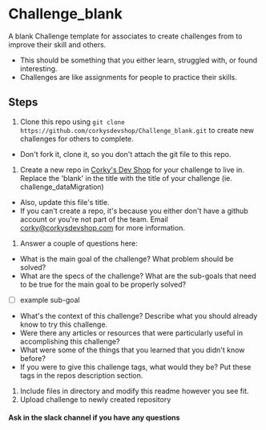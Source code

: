 # Challenge_blank
A blank Challenge template for associates to create challenges from to improve their skill and others.
* This should be something that you either learn, struggled with, or found interesting.
* Challenges are like assignments for people to practice their skills.

## Steps
1. Clone this repo using `git clone https://github.com/corkysdevshop/Challenge_blank.git` to create new challenges for others to complete.
 * Don't fork it, clone it, so you don't attach the git file to this repo.
1. Create a new repo in [Corky's Dev Shop](https://github.com/corkysdevshop) for your challenge to live in. Replace the 'blank' in the title with the title of your challenge (ie. challenge_dataMigration)
 * Also, update this file's title.
 * If you can't create a repo, it's because you either don't have a github account or you're not part of the team. Email corky@corkysdevshop.com for more information.
1. Answer a couple of questions here:
 * What is the main goal of the challenge? What problem should be solved?
 * What are the specs of the challenge? What are the sub-goals that need to be true for the main goal to be properly solved?
 - [ ] example sub-goal
 * What's the context of this challenge? Describe what you should already know to try this challenge.
 * Were there any articles or resources that were particularly useful in accomplishing this challenge?
 * What were some of the things that you learned that you didn't know before?
 * If you were to give this challenge tags, what would they be? Put these tags in the repos description section.
1. Include files in directory and modify this readme however you see fit.
1. Upload challenge to newly created repository

#### Ask in the slack channel if you have any questions
